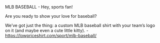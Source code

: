 MLB BASEBALL - Hey, sports fan!

Are you ready to show your love for baseball?

We’ve got just the thing: a custom MLB baseball shirt with your team’s logo on it (and maybe even a cute little kitty). - https://lowpriceshirt.com/sport/mlb-baseball/
